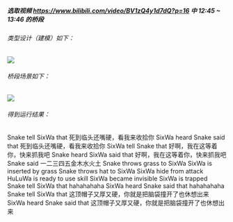 ##### 选取视频 https://www.bilibili.com/video/BV1zQ4y1d7dQ?p=16 中 12:45 ~ 13:46 的桥段

###### 类型设计（建模）如下：

![](D:\lyw\study\Courses\Third\Java\jwork-2021\W01\赖烨文-191220046\characters.png)

###### 桥段场景如下：

![](D:\lyw\study\Courses\Third\Java\jwork-2021\W01\赖烨文-191220046\timeline.png)

###### 得到运行结果：

Snake tell SixWa that 死到临头还嘴硬，看我来收拾你
SixWa heard Snake said that 死到临头还嘴硬，看我来收拾你
SixWa tell Snake that 好啊，我在这等着你，快来抓我吧
Snake heard SixWa said that 好啊，我在这等着你，快来抓我吧
Snake said 一二三四五金木水火土
Snake throws grass to SixWa
SixWa is inserted by grass
Snake throws hat to SixWa
SixWa hide from attack
HuLuWa is ready to use skill
SixWa became invisible
SixWa is trapped
Snake tell SixWa that hahahahaha
SixWa heard Snake said that hahahahaha
Snake tell SixWa that 这顶帽子又厚又硬，你就是把脑袋撞开了也休想出来
SixWa heard Snake said that 这顶帽子又厚又硬，你就是把脑袋撞开了也休想出来

